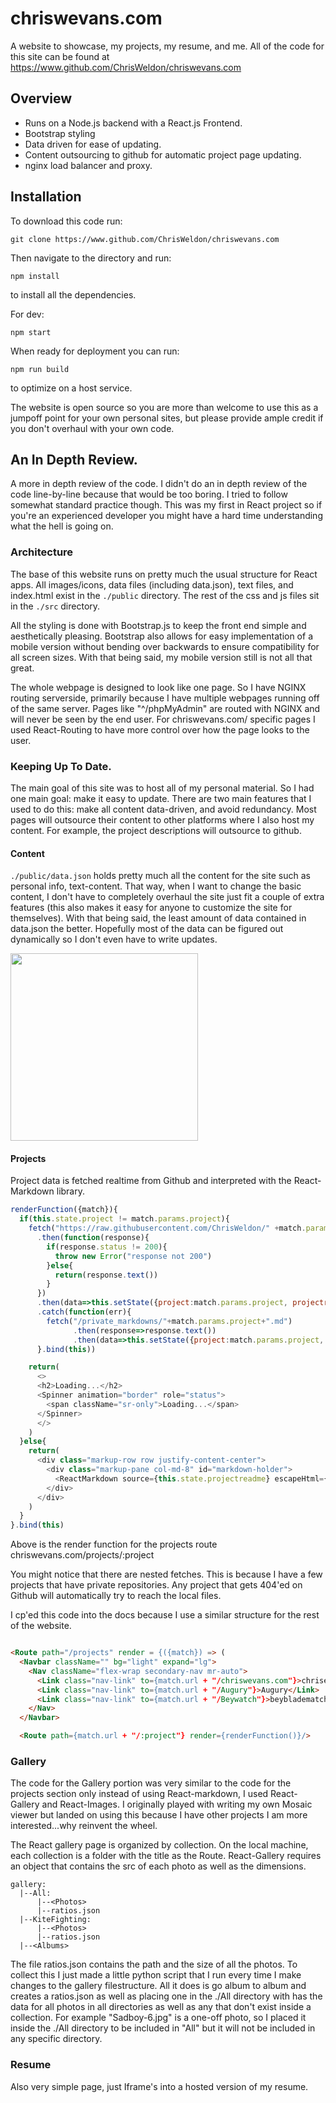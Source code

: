 # chriswevans.com
A website to showcase, my projects, my resume, and me. All of the code for this site can be found at https://www.github.com/ChrisWeldon/chriswevans.com

## Overview
 - Runs on a Node.js backend with a React.js Frontend.
 - Bootstrap styling
 - Data driven for ease of updating.
 - Content outsourcing to github for automatic project page updating.
 - nginx load balancer and proxy.

## Installation

To download this code run:
```
git clone https://www.github.com/ChrisWeldon/chriswevans.com
```
Then navigate to the directory and run:
```
npm install
```
to install all the dependencies.

For dev:
```
npm start
```

When ready for deployment you can run:
```
npm run build
```
to optimize on a host service.

The website is open source so you are more than welcome to use this as a jumpoff point for your own personal sites, but please provide ample credit if you don't overhaul with your own code.

## An In Depth Review.
A more in depth review of the code.
I didn't do an in depth review of the code line-by-line because that would be too boring. I tried to follow somewhat standard practice though. This was my first in React project so if you're an experienced developer you might have a hard time understanding what the hell is going on.

### Architecture
The base of this website runs on pretty much the usual structure for React apps. All images/icons, data files (including data.json), text files, and index.html exist in the `./public` directory. The rest of the css and js files sit in the `./src` directory.

All the styling is done with Bootstrap.js to keep the front end simple and aesthetically pleasing. Bootstrap also allows for easy implementation of a mobile version without bending over backwards to ensure compatibility for all screen sizes. With that being said, my mobile version still is not all that great.

The whole webpage is designed to look like one page. So I have NGINX routing serverside, primarily because I have multiple webpages running off of the same server. Pages like "^/phpMyAdmin" are routed with NGINX and will never be seen by the end user. For chriswevans.com/ specific pages I used React-Routing to have more control over how the page looks to the user.

### Keeping Up To Date.
The main goal of this site was to host all of my personal material. So I had one main goal: make it easy to update. There are two main features that I used to do this: make all content data-driven, and avoid redundancy. Most pages will outsource their content to other platforms where I also host my content. For example, the project descriptions will outsource to github.

#### Content
`./public/data.json` holds pretty much all the content for the site such as personal info, text-content. That way, when I want to change the basic content, I don't have to completely overhaul the site just fit a couple of extra features (this also makes it easy for anyone to customize the site for themselves). With that being said, the least amount of data contained in data.json the better. Hopefully most of the data can be figured out dynamically so I don't even have to write updates.

<img src="http://chriswevans.com/pics/datajson.png" width="300">

#### Projects
Project data is fetched realtime from Github and interpreted with the React-Markdown library.

```js
renderFunction({match}){
  if(this.state.project != match.params.project){
    fetch("https://raw.githubusercontent.com/ChrisWeldon/" +match.params.project+"/master/README.md")
      .then(function(response){
        if(response.status != 200){
          throw new Error("response not 200")
        }else{
          return(response.text())
        }
      })
      .then(data=>this.setState({project:match.params.project, projectreadme:data}))
      .catch(function(err){
        fetch("/private_markdowns/"+match.params.project+".md")
              .then(response=>response.text())
              .then(data=>this.setState({project:match.params.project, projectreadme:data}))
      }.bind(this))

    return(
      <>
      <h2>Loading...</h2>
      <Spinner animation="border" role="status">
        <span className="sr-only">Loading...</span>
      </Spinner>
      </>
    )
  }else{
    return(
      <div class="markup-row row justify-content-center">
        <div class="markup-pane col-md-8" id="markdown-holder">
          <ReactMarkdown source={this.state.projectreadme} escapeHtml={false} />
        </div>
      </div>
    )
  }
}.bind(this)
```

Above is the render function for the projects route chriswevans.com/projects/:project

You might notice that there are nested fetches. This is because I have a few projects that have private repositories. Any project that gets 404'ed on Github will automatically try to reach the local files.

I cp'ed this code into the docs because I use a similar structure for the rest of the website.

```html

<Route path="/projects" render = {({match}) => (
  <Navbar className="" bg="light" expand="lg">
    <Nav className="flex-wrap secondary-nav mr-auto">
      <Link class="nav-link" to={match.url + "/chriswevans.com"}>chrisevans.com</Link>
      <Link class="nav-link" to={match.url + "/Augury"}>Augury</Link>
      <Link class="nav-link" to={match.url + "/Beywatch"}>beybladematch.com</Link>
    </Nav>
  </Navbar>

  <Route path={match.url + "/:project"} render={renderFunction()}/>

```

### Gallery

The code for the Gallery portion was very similar to the code for the projects section only instead of using React-markdown, I used React-Gallery and React-Images. I originally played with writing my own Mosaic viewer but landed on using this because I have other projects I am more interested...why reinvent the wheel.

The React gallery page is organized by collection. On the local machine, each collection is a folder with the title as the Route. React-Gallery requires an object that contains the src of each photo as well as the dimensions.

```
gallery:
  |--All:
      |--<Photos>
      |--ratios.json
  |--KiteFighting:
      |--<Photos>
      |--ratios.json
  |--<Albums>
```

The file ratios.json contains the path and the size of all the photos. To collect this I just made a little python script that I run every time I make changes to the gallery filestructure. All it does is go album to album and creates a ratios.json as well as placing one in the ./All directory with has the data for all photos in all directories as well as any that don't exist inside a collection. For example "Sadboy-6.jpg" is a one-off photo, so I placed it inside the ./All directory to be included in "All" but it will not be included in any specific directory.

### Resume

Also very simple page, just Iframe's into a hosted version of my resume.
